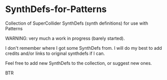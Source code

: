 SynthDefs-for-Patterns
======================

Collection of SuperCollider SynthDefs (synth definitions) for use with Patterns

WARNING: very much a work in progress (barely started).

I don't remember where I got some SynthDefs from. I will do my best to add credits and/or links to original synthdefs if I can.

Feel free to add new SynthDefs to the collection, or suggest new ones.

BTR
